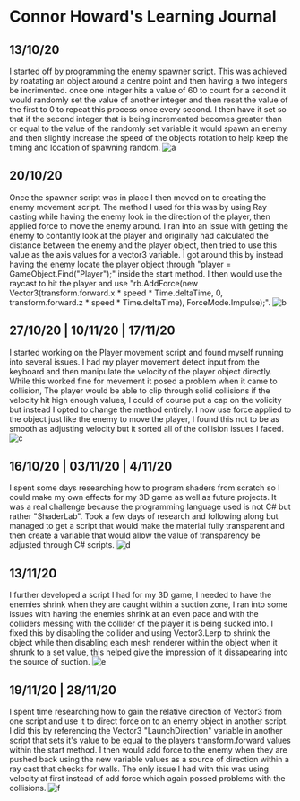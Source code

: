 # Connor Howard's Learning Journal

## 13/10/20
I started off by programming the enemy spawner script. This was achieved by roatating an object around a centre point and then having a two integers be incrimented. once one integer hits a value of 60 to count for a second it would randomly set the value of another integer and then reset the value of the first to 0 to repeat this process once every second. I then have it set so that if the second integer that is being incremented becomes greater than or equal to the value of the randomly set variable it would spawn an enemy and then slightly increase the speed of the objects rotation to help keep the timing and location of spawning random.
![a](https://user-images.githubusercontent.com/72077595/105555741-f4e60d80-5d01-11eb-8b09-24949bce9ba6.PNG)

## 20/10/20
Once the spawner script was in place I then moved on to creating the enemy movement script. The method I used for this was by using Ray casting while having the enemy look in the direction of the player, then applied force to move the enemy around. I ran into an issue with getting the enemy to contantly look at the player and originally had calculated the distance between the enemy and the player object, then tried to use this value as the axis values for a vector3 variable. I got around this by instead having the enemy locate the player object through "player = GameObject.Find("Player");" inside the start method. I then would use the raycast to hit the player and use "rb.AddForce(new Vector3(transform.forward.x * speed * Time.deltaTime, 0, transform.forward.z * speed * Time.deltaTime), ForceMode.Impulse);".
![b](https://user-images.githubusercontent.com/72077595/105568356-9a17da80-5d30-11eb-9b62-6df5b1684239.PNG)

## 27/10/20 | 10/11/20 | 17/11/20
I started working on the Player movement script and found myself running into several issues. I had my player movement detect input from the keyboard and then manipulate the velocity of the player object directly. While this worked fine for mevement it posed a problem when it came to collision, The player would be able to clip through solid collisions if the velocity hit high enough values, I could of course put a cap on the volicity but instead I opted to change the method entirely. I now use force applied to the object just like the enemy to move the player, I found this not to be as smooth as adjusting velocity but it sorted all of the collision issues I faced.
![c](https://user-images.githubusercontent.com/72077595/105568815-414a4100-5d34-11eb-8759-7a2344f19e3c.PNG)

## 16/10/20 | 03/11/20 | 4/11/20
I spent some days researching how to program shaders from scratch so I could make my own effects for my 3D game as well as future projects. It was a real challenge because the programming language used is not C# but rather "ShaderLab". Took a few days of research and following along but managed to get a script that would make the material fully transparent and then create a variable that would allow the value of transparency be adjusted through C# scripts.
![d](https://user-images.githubusercontent.com/72077595/105570255-0ea64580-5d40-11eb-85c5-8516bb679a1c.PNG)

## 13/11/20
I further developed a script I had for my 3D game, I needed to have the enemies shrink when they are caught within a suction zone, I ran into some issues with having the enemies shrink at an even pace and with the colliders messing with the collider of the player it is being sucked into. I fixed this by disabling the collider and using Vector3.Lerp to shrink the object while then disabling each mesh renderer within the object when it shrunk to a set value, this helped give the impression of it dissapearing into the source of suction.
![e](https://user-images.githubusercontent.com/72077595/105570424-537eac00-5d41-11eb-8405-7a258ce02701.PNG)

## 19/11/20 | 28/11/20
I spent time researching how to gain the relative direction of Vector3 from one script and use it to direct force on to an enemy object in another script. I did this by referencing the Vector3 "LaunchDirection" variable in another script that sets it's value to be equal to the players transform.forward values within the start method. I then would add force to the enemy when they are pushed back using the new variable values as a source of direction within a ray cast that checks for walls. The only issue I had with this was using velocity at first instead of add force which again possed problems with the collisions.
![f](https://user-images.githubusercontent.com/72077595/105571646-acead900-5d49-11eb-96d4-71842726211e.PNG)

